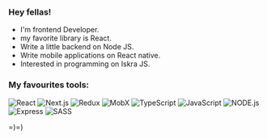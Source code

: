 ### Hey fellas!

- I'm frontend Developer.
- my favorite library is React.
- Write a little backend on Node JS.
- Write mobile applications on React native.
- Interested in programming on Iskra JS.

### My favourites tools:
![React](https://img.shields.io/badge/React-090909?style=for-the-badge&logo=react)
![Next.js](https://img.shields.io/badge/Next.js-090909?style=for-the-badge&logo=Next.js)
![Redux](https://img.shields.io/badge/Redux-090909?style=for-the-badge&logo=Redux)
![MobX](https://img.shields.io/badge/MobX-090909?style=for-the-badge&logo=mobX)
![TypeScript](https://img.shields.io/badge/TypeScript-090909?style=for-the-badge&logo=TypeScript)
![JavaScript](https://img.shields.io/badge/JavaScript-090909?style=for-the-badge&logo=JavaScript)
![NODE.js](https://img.shields.io/badge/Node.js-090909?style=for-the-badge&logo=Node.js)
![Express](https://img.shields.io/badge/Express-090909?style=for-the-badge&logo=Express)
![SASS](https://img.shields.io/badge/SASS-090909?style=for-the-badge&logo=SASS)


<!-- <div style='display: flex; justify-content: space-between;'>

![Anurag's GitHub stats](https://github-readme-stats.vercel.app/api?username=baga9898&hide=contribs,issues&show_icons=true&hide_rank=true&bg_color=00000000&border_color=00000000)

![Top Langs](https://github-readme-stats.vercel.app/api/top-langs/?username=baga9898&layout=compact&bg_color=00000000&border_color=00000000)

</div> -->

=)=)